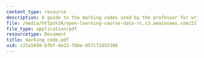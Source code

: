 ```yaml
---
content_type: resource
description: A guide to the marking codes used by the professor for writing assignments.
file: /media/https%3A/open-learning-course-data-rc.s3.amazonaws.com/21l-488-contemporary-literature-literature-development-and-human-rights-spring-2008/c25a5698bfbfde22fbbe857c72d55389_marking_code.pdf
file_type: application/pdf
resourcetype: Document
title: marking_code.pdf
uid: c25a5698-bfbf-de22-fbbe-857c72d55389
---
```

